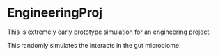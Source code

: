 # EngineeringProj
This is extremely early prototype simulation for an engineering project.

This randomly simulates the interacts in the gut microbiome
